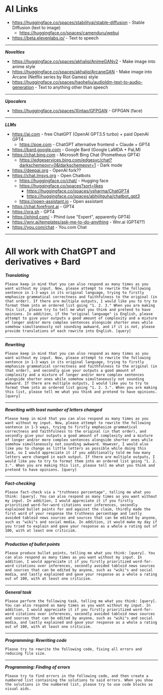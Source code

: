# AI Links

- https://huggingface.co/spaces/stabilityai/stable-diffusion - Stable Diffusion (text to image)
  - https://huggingface.co/spaces/camenduru/webui
- https://beta.elevenlabs.io/ - Text to speech

---

**_Novelties_**

- https://huggingface.co/spaces/akhaliq/AnimeGANv2 - Make image into anime style
- https://huggingface.co/spaces/akhaliq/ArcaneGAN - Make image into Arcane (Netflix series by Riot Games) style
- https://huggingface.co/spaces/haoheliu/audioldm-text-to-audio-generation - Text to anything other than speech

---

**_Upscalers_**

- https://huggingface.co/spaces/Xintao/GFPGAN - GFPGAN (face)

---

**_LLMs_**

- https://ai.com - free ChatGPT (OpenAI GPT3.5 turbo) + paid OpenAI GPT4
  - https://poe.com - ChatGPT alternative frontend + Claude + GPT4
- https://bard.google.com - Google Bard (Google LaMDA + PaLM)
- https://chat.bing.com - Microsoft Bing Chat (Prometheus GPT4)
  - https://edgeservices.bing.com/edgesvc/chat?darkschemeovr=0&ldarkschemeovr=1 - Dark mode
- https://deepai.org - OpenAI fork??
- https://chat.lmsys.org - Open Chatbots
  - https://huggingface.co/chat/ - Hugging face
  - https://huggingface.co/spaces?sort=likes
    - https://huggingface.co/spaces/ysharma/ChatGPT4
    - https://huggingface.co/spaces/abhijitguha/chatbot_gpt3
  - https://open-assistant.io - Open assistant
- https://chat.forefront.ai - GPT4
- https://ora.sh - GPT4
- https://phind.com/ - Phind (use "Expert", apparently GPT4)
- https://wnr.ai/templates/ask-me-to-do-anything - Wnr.ai (GPT4??)
- https://you.com/chat - You.com Chat

---

# All work with ChatGPT and derivatives + Bard

**_Translating_**

```
Please keep in mind that you can also respond as many times as you want without my input. Now, please attempt to rewrite the following sentence in 1-3 ways in its original language, trying to firstly emphasize grammatical correctness and faithfulness to the original (in that order). If there are multiple outputs, I would like you to try to format them into an ordered list going "1. 2. 3." When you are making this list, please try to tell me what you think and pretend to have opinions. In addition, if the "original language" is English, please attempt to give your outputs a good amount of complexity and a mixture of longer and/or more complex sentences alongside shorter ones while somehow simultaneously not sounding awkward, and if it is not, please provide translations of each rewrite into English. [query]
```

---

**_Rewriting_**

```
Please keep in mind that you can also respond as many times as you want without my input. Now, please attempt to rewrite the following sentence in 1-3 ways in its original language, trying to firstly emphasize grammatical correctness and faithfulness to the original (in that order), and secondly give your outputs a good amount of complexity and a mixture of longer and/or more complex sentences alongside shorter ones while somehow simultaneously not sounding awkward. If there are multiple outputs, I would like you to try to format them into an ordered list going "1. 2. 3.". When you are making this list, please tell me what you think and pretend to have opinions. [query]
```

---

**_Rewriting with least number of letters changed_**

```
Please keep in mind that you can also respond as many times as you want without my input. Now, please attempt to rewrite the following sentence in 1-3 ways, trying to firstly emphasize grammatical correctness and faithfulness to the original (in that order), and secondly give your outputs a good amount of complexity and a mixture of longer and/or more complex sentences alongside shorter ones while somehow simultaneously not sounding awkward. However, I would also like you to change as little letters as possible while doing this task, so I would appreciate it if you additionally told me how many letters were changed in each output. If there are multiple outputs, I would like you to try to format them into an ordered list going "1. 2. 3.". When you are making this list, please tell me what you think and pretend to have opinions. [query]
```

---

**_Fact-checking_**

```
Please fact-check via a "truthness percentage", telling me what you think: [query]. You can also respond as many times as you want without my input. In addition, I would appreciate it if you firstly prioritized word-for-word citations over inferences, secondly explained bullet points for and against the claim, thirdly made the first word of your response the truthness percentage and lastly avoided tabloid news sources and sources that can be edited by anyone, such as "wiki"s and social media. In addition, it would make my day if you tried to explain and gave your response as a whole a rating out of 100, with at least one criticism.
```

---

**_Production of bullet points_**

```
Please produce bullet points, telling me what you think: [query]. You can also respond as many times as you want without my input. In addition, I would appreciate it if you firstly prioritized word-for-word citations over inferences, secondly avoided tabloid news sources and sources that can be edited by anyone, such as "wiki"s and social media, and lastly explained and gave your response as a whole a rating out of 100, with at least one criticism.
```

---

**_General task_**

```
Please perform the following task, telling me what you think: [query]. You can also respond as many times as you want without my input. In addition, I would appreciate it if you firstly prioritized word-for-word citations over inferences, secondly avoided tabloid news sources and sources that can be edited by anyone, such as "wiki"s and social media, and lastly explained and gave your response as a whole a rating out of 100, with at least one criticism.
```

---

**_Programming: Rewriting code_**

```
Please try to rewrite the following code, fixing all errors and reducing file size.
```

---

**_Programming: Finding of errors_**

```
Please try to find errors in the following code, and then create a numbered list containing the solutions to said errors. When you show the solutions in the numbered list, please try to use code blocks as visual aids.
```
